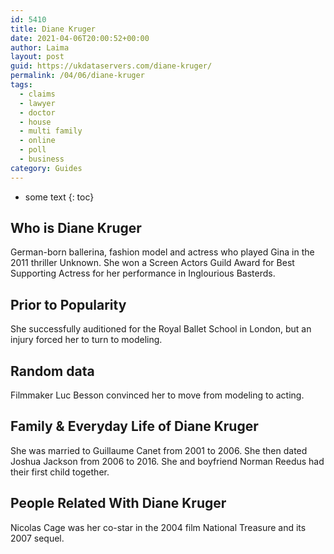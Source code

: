 ```yaml
---
id: 5410
title: Diane Kruger
date: 2021-04-06T20:00:52+00:00
author: Laima
layout: post
guid: https://ukdataservers.com/diane-kruger/
permalink: /04/06/diane-kruger
tags:
  - claims
  - lawyer
  - doctor
  - house
  - multi family
  - online
  - poll
  - business
category: Guides
---
```


* some text
{: toc}


## Who is Diane Kruger
                  
                  
                  
German-born ballerina, fashion model and actress who played Gina in the 2011 thriller Unknown. She won a Screen Actors Guild Award for Best Supporting Actress for her performance in Inglourious Basterds.
                  
              
            
              
            
                
                
                
## Prior to Popularity
                  
                  
                  
She successfully auditioned for the Royal Ballet School in London, but an injury forced her to turn to modeling.
                  
              
            
              
            
                
                
                
## Random data
                  
                  
                  
Filmmaker Luc Besson convinced her to move from modeling to acting.
                  
              
            
              
            
                
                
                
## Family & Everyday Life of Diane Kruger
                  
                  
                  
She was married to Guillaume Canet from 2001 to 2006. She then dated Joshua Jackson from 2006 to 2016. She and boyfriend Norman Reedus had their first child together.
                  
              
            
              
            
                
                
                
## People Related With Diane Kruger
                  
                  
                  
Nicolas Cage was her co-star in the 2004 film National Treasure and its 2007 sequel.
                  
              
            
              
            
                
              
            
              
              
            
            
              
            
          
          
          